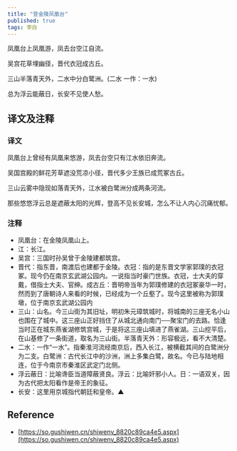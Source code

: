 ```yaml
---
title: "登金陵凤凰台"
published: true
tags: 李白
---
```


凤凰台上凤凰游，凤去台空江自流。

吴宫花草埋幽径，晋代衣冠成古丘。

三山半落青天外，二水中分白鹭洲。(二水 一作：一水)

总为浮云能蔽日，长安不见使人愁。

## 译文及注释

### 译文

凤凰台上曾经有凤凰来悠游，凤去台空只有江水依旧奔流。

吴国宫殿的鲜花芳草遮没荒凉小径，晋代多少王族已成荒冢古丘。

三山云雾中隐现如落青天外，江水被白鹭洲分成两条河流。

那些悠悠浮云总是遮蔽太阳的光辉，登高不见长安城，怎么不让人内心沉痛忧郁。

### 注释

- 凤凰台：在金陵凤凰山上。
- 江：长江。
- 吴宫：三国时孙吴曾于金陵建都筑宫。
- 晋代：指东晋，南渡后也建都于金陵。衣冠：指的是东晋文学家郭璞的衣冠冢。现今仍在南京玄武湖公园内。一说指当时豪门世族。衣冠，士大夫的穿戴，借指士大夫、官绅。成古丘：晋明帝当年为郭璞修建的衣冠冢豪华一时，然而到了唐朝诗人来看的时候，已经成为一个丘壑了。现今这里被称为郭璞墩，位于南京玄武湖公园内
- 三山：山名。今三山街为其旧址，明初朱元璋筑城时，将城南的三座无名小山也围在了城中。这三座山正好挡住了从城北通向南门──聚宝门的去路。恰逢当时正在城东燕雀湖修筑宫城，于是将这三座山填进了燕雀湖。三山挖平后，在山基修了一条街道，取名为三山街。半落青天外：形容极远，看不大清楚。
- 二水：一作“一水”。指秦淮河流经南京后，西入长江，被横截其间的白鹭洲分为二支。白鹭洲：古代长江中的沙洲，洲上多集白鹭，故名。今已与陆地相连，位于今南京市秦淮区武定门北侧。
- 浮云蔽日：比喻谗臣当道障蔽贤良。浮云：比喻奸邪小人。日：一语双关，因为古代把太阳看作是帝王的象征。
- 长安：这里用京城指代朝廷和皇帝。▲

## Reference

- [https://so.gushiwen.cn/shiwenv_8820c89ca4e5.aspx](https://so.gushiwen.cn/shiwenv_8820c89ca4e5.aspx)